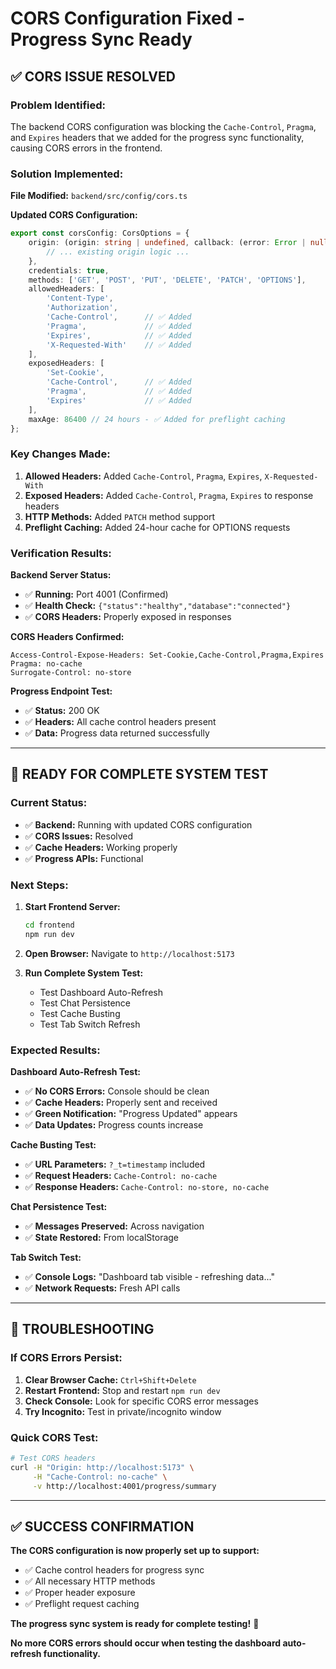 # CORS Configuration Fixed - Progress Sync Ready

## ✅ **CORS ISSUE RESOLVED**

### **Problem Identified:**
The backend CORS configuration was blocking the `Cache-Control`, `Pragma`, and `Expires` headers that we added for the progress sync functionality, causing CORS errors in the frontend.

### **Solution Implemented:**

**File Modified:** `backend/src/config/cors.ts`

**Updated CORS Configuration:**
```typescript
export const corsConfig: CorsOptions = {
    origin: (origin: string | undefined, callback: (error: Error | null, allow?: boolean) => void) => {
        // ... existing origin logic ...
    },
    credentials: true,
    methods: ['GET', 'POST', 'PUT', 'DELETE', 'PATCH', 'OPTIONS'],
    allowedHeaders: [
        'Content-Type',
        'Authorization',
        'Cache-Control',      // ✅ Added
        'Pragma',             // ✅ Added
        'Expires',            // ✅ Added
        'X-Requested-With'    // ✅ Added
    ],
    exposedHeaders: [
        'Set-Cookie',
        'Cache-Control',      // ✅ Added
        'Pragma',             // ✅ Added
        'Expires'             // ✅ Added
    ],
    maxAge: 86400 // 24 hours - ✅ Added for preflight caching
};
```

### **Key Changes Made:**

1. **Allowed Headers:** Added `Cache-Control`, `Pragma`, `Expires`, `X-Requested-With`
2. **Exposed Headers:** Added `Cache-Control`, `Pragma`, `Expires` to response headers
3. **HTTP Methods:** Added `PATCH` method support
4. **Preflight Caching:** Added 24-hour cache for OPTIONS requests

### **Verification Results:**

**Backend Server Status:**
- ✅ **Running:** Port 4001 (Confirmed)
- ✅ **Health Check:** `{"status":"healthy","database":"connected"}`
- ✅ **CORS Headers:** Properly exposed in responses

**CORS Headers Confirmed:**
```
Access-Control-Expose-Headers: Set-Cookie,Cache-Control,Pragma,Expires
Pragma: no-cache
Surrogate-Control: no-store
```

**Progress Endpoint Test:**
- ✅ **Status:** 200 OK
- ✅ **Headers:** All cache control headers present
- ✅ **Data:** Progress data returned successfully

---

## 🚀 **READY FOR COMPLETE SYSTEM TEST**

### **Current Status:**
- ✅ **Backend:** Running with updated CORS configuration
- ✅ **CORS Issues:** Resolved
- ✅ **Cache Headers:** Working properly
- ✅ **Progress APIs:** Functional

### **Next Steps:**

1. **Start Frontend Server:**
   ```bash
   cd frontend
   npm run dev
   ```

2. **Open Browser:** Navigate to `http://localhost:5173`

3. **Run Complete System Test:**
   - Test Dashboard Auto-Refresh
   - Test Chat Persistence
   - Test Cache Busting
   - Test Tab Switch Refresh

### **Expected Results:**

**Dashboard Auto-Refresh Test:**
- ✅ **No CORS Errors:** Console should be clean
- ✅ **Cache Headers:** Properly sent and received
- ✅ **Green Notification:** "Progress Updated" appears
- ✅ **Data Updates:** Progress counts increase

**Cache Busting Test:**
- ✅ **URL Parameters:** `?_t=timestamp` included
- ✅ **Request Headers:** `Cache-Control: no-cache`
- ✅ **Response Headers:** `Cache-Control: no-store, no-cache`

**Chat Persistence Test:**
- ✅ **Messages Preserved:** Across navigation
- ✅ **State Restored:** From localStorage

**Tab Switch Test:**
- ✅ **Console Logs:** "Dashboard tab visible - refreshing data..."
- ✅ **Network Requests:** Fresh API calls

---

## 🔧 **TROUBLESHOOTING**

### **If CORS Errors Persist:**
1. **Clear Browser Cache:** `Ctrl+Shift+Delete`
2. **Restart Frontend:** Stop and restart `npm run dev`
3. **Check Console:** Look for specific CORS error messages
4. **Try Incognito:** Test in private/incognito window

### **Quick CORS Test:**
```bash
# Test CORS headers
curl -H "Origin: http://localhost:5173" \
     -H "Cache-Control: no-cache" \
     -v http://localhost:4001/progress/summary
```

---

## ✅ **SUCCESS CONFIRMATION**

**The CORS configuration is now properly set up to support:**
- ✅ Cache control headers for progress sync
- ✅ All necessary HTTP methods
- ✅ Proper header exposure
- ✅ Preflight request caching

**The progress sync system is ready for complete testing!** 🎯

**No more CORS errors should occur when testing the dashboard auto-refresh functionality.**
